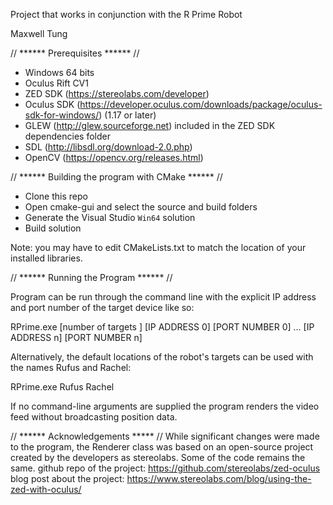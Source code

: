 Project that works in conjunction with the R Prime Robot

Maxwell Tung

// ****** Prerequisites ****** //

- Windows 64 bits
- Oculus Rift CV1
- ZED SDK (https://stereolabs.com/developer)
- Oculus SDK (https://developer.oculus.com/downloads/package/oculus-sdk-for-windows/) (1.17 or later)
- GLEW (http://glew.sourceforge.net) included in the ZED SDK dependencies folder
- SDL (http://libsdl.org/download-2.0.php)
- OpenCV (https://opencv.org/releases.html)

// ****** Building the program with CMake  ****** //

 - Clone this repo
 - Open cmake-gui and select the source and build folders
 - Generate the Visual Studio `Win64` solution
 - Build solution
 
 Note: you may have to edit CMakeLists.txt to match the location of your installed libraries.


// ****** Running the Program ****** //

Program can be run through the command line with the explicit IP address and port number 
of the target device like so:

RPrime.exe [number of targets ] [IP ADDRESS 0] [PORT NUMBER 0] ... [IP ADDRESS n] [PORT NUMBER n]

Alternatively, the default locations of the robot's targets can be used with the names Rufus and Rachel:

RPrime.exe Rufus Rachel

If no command-line arguments are supplied the program renders the video feed without broadcasting
position data.

// ****** Acknowledgements ***** //
While significant changes were made to the program, the Renderer class was based on an open-source
project created by the developers as stereolabs. Some of the code remains the same.
github repo of the project: https://github.com/stereolabs/zed-oculus
blog post about the project:  https://www.stereolabs.com/blog/using-the-zed-with-oculus/
